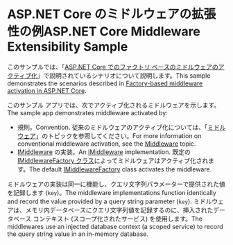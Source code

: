 # <a name="aspnet-core-middleware-extensibility-sample"></a><span data-ttu-id="8b255-101">ASP.NET Core のミドルウェアの拡張性の例</span><span class="sxs-lookup"><span data-stu-id="8b255-101">ASP.NET Core Middleware Extensibility Sample</span></span>

<span data-ttu-id="8b255-102">このサンプルでは、「[ASP.NET Core でのファクトリ ベースのミドルウェアのアクティブ化](https://docs.microsoft.com/aspnet/core/fundamentals/middleware/middleware-extensibility)」で説明されているシナリオについて説明します。</span><span class="sxs-lookup"><span data-stu-id="8b255-102">This sample demonstrates the scenarios described in [Factory-based middleware activation in ASP.NET Core](https://docs.microsoft.com/aspnet/core/fundamentals/middleware/middleware-extensibility).</span></span>

<span data-ttu-id="8b255-103">このサンプル アプリでは、次でアクティブ化されるミドルウェアを示します。</span><span class="sxs-lookup"><span data-stu-id="8b255-103">The sample app demonstrates middleware activated by:</span></span>

* <span data-ttu-id="8b255-104">規則。</span><span class="sxs-lookup"><span data-stu-id="8b255-104">Convention.</span></span> <span data-ttu-id="8b255-105">従来のミドルウェアのアクティブ化については、「[ミドルウェア](https://docs.microsoft.com/aspnet/core/fundamentals/middleware/)」のトピックを参照してください。</span><span class="sxs-lookup"><span data-stu-id="8b255-105">For more information on conventional middleware activation, see the [Middleware](https://docs.microsoft.com/aspnet/core/fundamentals/middleware/) topic.</span></span>
* <span data-ttu-id="8b255-106">[IMiddleware](https://docs.microsoft.com/dotnet/api/microsoft.aspnetcore.http.imiddleware) の実装。</span><span class="sxs-lookup"><span data-stu-id="8b255-106">An [IMiddleware](https://docs.microsoft.com/dotnet/api/microsoft.aspnetcore.http.imiddleware) implementation.</span></span> <span data-ttu-id="8b255-107">既定の [IMiddlewareFactory クラス](https://docs.microsoft.com/dotnet/api/microsoft.aspnetcore.http.imiddlewarefactory)によってミドルウェアはアクティブ化されます。</span><span class="sxs-lookup"><span data-stu-id="8b255-107">The default [IMiddlewareFactory](https://docs.microsoft.com/dotnet/api/microsoft.aspnetcore.http.imiddlewarefactory) class activates the middleware.</span></span>

<span data-ttu-id="8b255-108">ミドルウェアの実装は同一に機能し、クエリ文字列パラメーターで提供された値を記録します (`key`)。</span><span class="sxs-lookup"><span data-stu-id="8b255-108">The middleware implementations function identically and record the value provided by a query string parameter (`key`).</span></span> <span data-ttu-id="8b255-109">ミドルウェアは、メモリ内データベースにクエリ文字列値を記録するのに、挿入されたデータベース コンテキスト (スコープ化されたサービス) を使用します。</span><span class="sxs-lookup"><span data-stu-id="8b255-109">The middlewares use an injected database context (a scoped service) to record the query string value in an in-memory database.</span></span>
